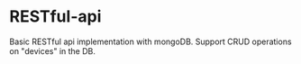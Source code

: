 # RESTful-api
Basic RESTful api implementation with mongoDB.
Support CRUD operations on "devices" in the DB.
